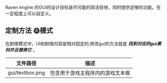 Raven engine 的GUI的设计目标是尽可能的简洁轻快，同时提供足够的功能。在一定程度上可以自定义。
## 定制方法 🌞模式
在剧情模式中，UI和剧情内容是相对固定的,修改gui的方法就是 ***找到对应的gui素材并且替换它*** 。

| 文件路径 | 描述 |
|---------|------|
| gui/textbox.png | 包含用于游戏主程序内的游戏文本框 |